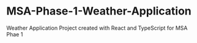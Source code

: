 # MSA-Phase-1-Weather-Application
Weather Application Project created with React and TypeScript for MSA Phae 1
